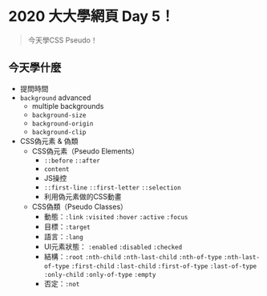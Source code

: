 # 2020 大大學網頁 Day 5！
> 今天學CSS Pseudo！

## 今天學什麼
* 提問時間
* ``` background ``` advanced
  * multiple backgrounds 
  * ``` background-size ```
  * ``` background-origin ```
  * ``` background-clip ```
* CSS偽元素 & 偽類
  * CSS偽元素（Pseudo Elements） 
    * ``` ::before ```  ``` ::after ```
    * ``` content ```
    * JS操控
    * ``` ::first-line ```  ``` ::first-letter ```  ``` ::selection ```
    * 利用偽元素做的CSS動畫
  * CSS偽類（Pseudo Classes）
    * 動態：``` :link ```  ``` :visited ```  ``` :hover ```  ``` :active ```  ``` :focus ```
    * 目標：``` :target ```
    * 語言：``` :lang ```
    * UI元素狀態： ``` :enabled ```  ``` :disabled ```  ``` :checked ```
    * 結構：``` :root ```  ``` :nth-child ```  ``` :nth-last-child ```  ``` :nth-of-type ```  ``` :nth-last-of-type ```  ``` :first-child ```  ``` :last-child ```  ``` :first-of-type ```  ``` :last-of-type ```  ``` :only-child ```  ``` :only-of-type ```  ``` :empty ```
    * 否定：``` :not ```